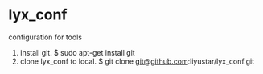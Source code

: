 lyx_conf
========

configuration for tools

1. install git.
	$ sudo apt-get install git
2. clone lyx_conf to local.
	$ git clone git@github.com:liyustar/lyx_conf.git
